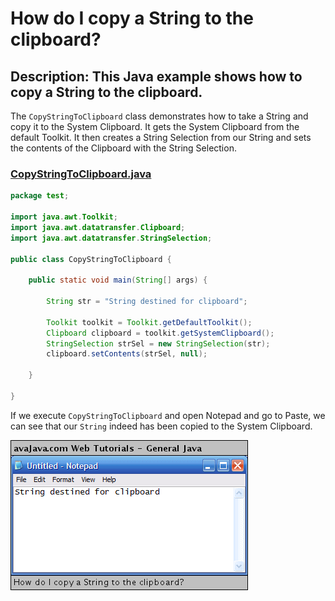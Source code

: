 # How do I copy a String to the clipboard?

## Description: This Java example shows how to copy a String to the clipboard.

The `CopyStringToClipboard` class demonstrates how to take a String and copy it to the System Clipboard. It gets the System Clipboard from the default Toolkit. It then creates a String Selection from our String and sets the contents of the Clipboard with the String Selection.

### [CopyStringToClipboard.java](CopyStringToClipboard.java)

```java
package test;

import java.awt.Toolkit;
import java.awt.datatransfer.Clipboard;
import java.awt.datatransfer.StringSelection;

public class CopyStringToClipboard {

	public static void main(String[] args) {

		String str = "String destined for clipboard";

		Toolkit toolkit = Toolkit.getDefaultToolkit();
		Clipboard clipboard = toolkit.getSystemClipboard();
		StringSelection strSel = new StringSelection(str);
		clipboard.setContents(strSel, null);

	}

}
```

If we execute `CopyStringToClipboard` and open Notepad and go to Paste, we can see that our `String` indeed has been copied to the System Clipboard.

![Pasting System Clipboard content into Notepad](how-do-i-copy-a-string-to-the-clipboard-01.png)